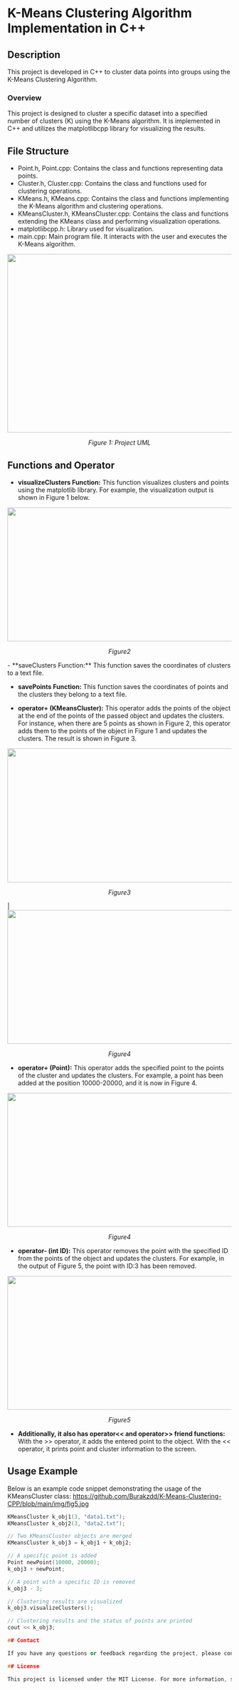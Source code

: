 # K-Means Clustering Algorithm Implementation in C++

## Description
This project is developed in C++ to cluster data points into groups using the K-Means Clustering Algorithm.

### Overview
This project is designed to cluster a specific dataset into a specified number of clusters (K) using the K-Means algorithm. It is implemented in C++ and utilizes the matplotlibcpp library for visualizing the results.

## File Structure
- Point.h, Point.cpp: Contains the class and functions representing data points.
- Cluster.h, Cluster.cpp: Contains the class and functions used for clustering operations.
- KMeans.h, KMeans.cpp: Contains the class and functions implementing the K-Means algorithm and clustering operations.
- KMeansCluster.h, KMeansCluster.cpp: Contains the class and functions extending the KMeans class and performing visualization operations.
- matplotlibcpp.h: Library used for visualization.
- main.cpp: Main program file. It interacts with the user and executes the K-Means algorithm.
<img src="https://github.com/Burakzdd/K-Means-Clustering-CPP/blob/main/img/UML_kmeans.jpg" width="800" height="400">
<p align="center"><em>Figure 1: Project UML</em></p>

## Functions and Operator

- **visualizeClusters Function:** This function visualizes clusters and points using the matplotlib library. For example, the visualization output is shown in Figure 1 below.
<img src="https://github.com/Burakzdd/K-Means-Clustering-CPP/blob/main/img/fig1.jpg" width="600" height="300">
<p align="center"><em>Figure2</em></p>
- **saveClusters Function:** This function saves the coordinates of clusters to a text file.

- **savePoints Function:** This function saves the coordinates of points and the clusters they belong to a text file.

- **operator+ (KMeansCluster):** This operator adds the points of the object at the end of the points of the passed object and updates the clusters. For instance, when there are 5 points as shown in Figure 2, this operator adds them to the points of the object in Figure 1 and updates the clusters. The result is shown in Figure 3.

<img src="https://github.com/Burakzdd/K-Means-Clustering-CPP/blob/main/img/fig2.jpg" width="600" height="300">
<p align="center"><em>Figure3</em></p> |  <img src="https://github.com/Burakzdd/K-Means-Clustering-CPP/blob/main/img/fig3.jpg" width="600" height="300">
<p align="center"><em>Figure4</em></p>

- **operator+ (Point):** This operator adds the specified point to the points of the cluster and updates the clusters. For example, a point has been added at the position 10000-20000, and it is now in Figure 4.
<img src="https://github.com/Burakzdd/K-Means-Clustering-CPP/blob/main/img/fig4.jpg" width="600" height="300">
<p align="center"><em>Figure4</em></p>



- **operator- (int ID):** This operator removes the point with the specified ID from the points of the object and updates the clusters. For example, in the output of Figure 5, the point with ID:3 has been removed.
<img src="https://github.com/Burakzdd/K-Means-Clustering-CPP/blob/main/img/fig5.jpg" width="600" height="300">
<p align="center"><em>Figure5</em></p>


- **Additionally, it also has operator<< and operator>> friend functions:** With the >> operator, it adds the entered point to the object. With the << operator, it prints point and cluster information to the screen.
## Usage Example

Below is an example code snippet demonstrating the usage of the KMeansCluster class:
https://github.com/Burakzdd/K-Means-Clustering-CPP/blob/main/img/fig5.jpg
```cpp
KMeansCluster k_obj1(3, "data1.txt");
KMeansCluster k_obj2(3, "data2.txt");

// Two KMeansCluster objects are merged
KMeansCluster k_obj3 = k_obj1 + k_obj2;

// A specific point is added
Point newPoint(10000, 20000);
k_obj3 + newPoint;

// A point with a specific ID is removed
k_obj3 - 3;

// Clustering results are visualized
k_obj3.visualizeClusters();

// Clustering results and the status of points are printed
cout << k_obj3;

## Contact

If you have any questions or feedback regarding the project, please contact us at burak67ozd@outlook.com.

## License

This project is licensed under the MIT License. For more information, see the [LICENSE](link/to/LICENSE) file.
